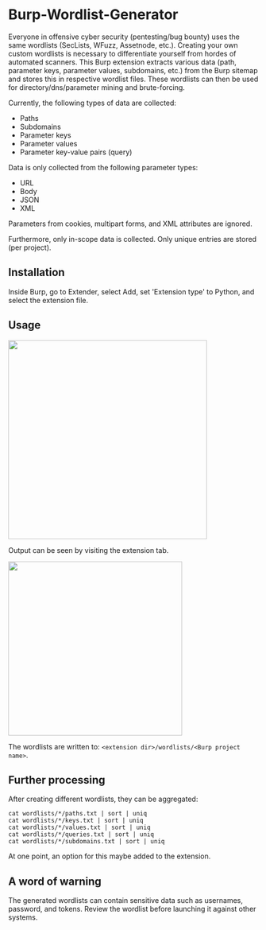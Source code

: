 # Burp-Wordlist-Generator
Everyone in offensive cyber security (pentesting/bug bounty) uses the same wordlists (SecLists, WFuzz, Assetnode, etc.). Creating your own custom wordlists is necessary to differentiate yourself from hordes of automated scanners. This Burp extension extracts various data (path, parameter keys, parameter values, subdomains, etc.) from the Burp sitemap and stores this in respective wordlist files. These wordlists can then be used for directory/dns/parameter mining and brute-forcing.

Currently, the following types of data are collected:
- Paths
- Subdomains
- Parameter keys
- Parameter values
- Parameter key-value pairs (query)

Data is only collected from the following parameter types:
- URL
- Body
- JSON
- XML

Parameters from cookies, multipart forms, and XML attributes are ignored.

Furthermore, only in-scope data is collected. Only unique entries are stored (per project).

## Installation
Inside Burp, go to Extender, select Add, set 'Extension type' to Python, and select the extension file.

## Usage

<img src="https://user-images.githubusercontent.com/23482322/131515915-43f105e1-7f9f-47c0-b53c-8975eaa1b4d1.png" height="400">


Output can be seen by visiting the extension tab.

<img src="https://user-images.githubusercontent.com/23482322/131516719-e33a90c9-6c5f-4157-a700-8cdd15de6b33.png" height="350">

The wordlists are written to: `<extension dir>/wordlists/<Burp project name>`.

## Further processing

After creating different wordlists, they can be aggregated:
```
cat wordlists/*/paths.txt | sort | uniq
cat wordlists/*/keys.txt | sort | uniq
cat wordlists/*/values.txt | sort | uniq
cat wordlists/*/queries.txt | sort | uniq
cat wordlists/*/subdomains.txt | sort | uniq
```

At one point, an option for this maybe added to the extension.

## A word of warning
The generated wordlists can contain sensitive data such as usernames, password, and tokens. Review the wordlist before launching it against other systems.

